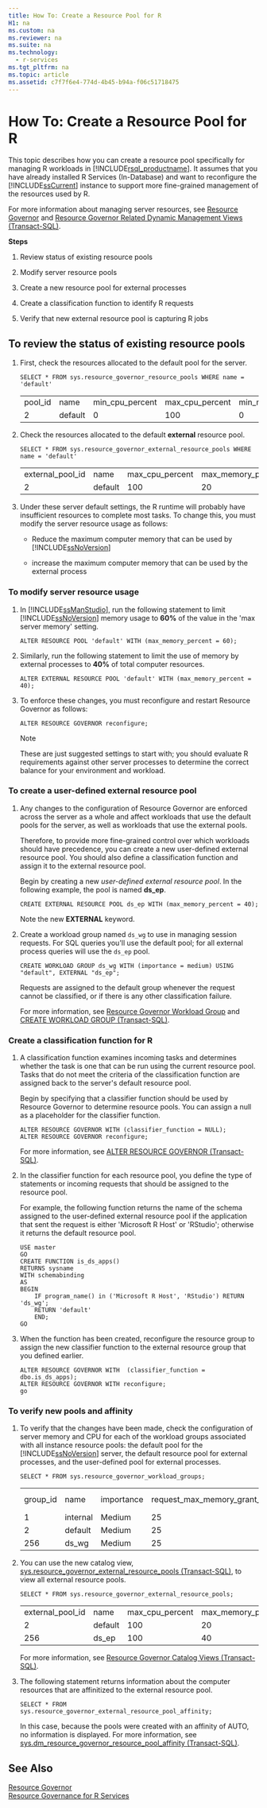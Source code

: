 ```yaml
---
title: How To: Create a Resource Pool for R
H1: na
ms.custom: na
ms.reviewer: na
ms.suite: na
ms.technology: 
  - r-services
ms.tgt_pltfrm: na
ms.topic: article
ms.assetid: c7f7f6e4-774d-4b45-b94a-f06c51718475
---
```

# How To: Create a Resource Pool for R
  This topic describes how you can create a resource pool specifically for managing R workloads in [!INCLUDE[rsql_productname](../../Token/Other/rsql_productname_md.md)]. It assumes that you have already installed R Services \(In\-Database\) and want to reconfigure the [!INCLUDE[ssCurrent](../../Token/Other/ssCurrent_md.md)] instance to support more fine\-grained management of the resources used by R.  
  
 For more information about managing server resources, see [Resource Governor](../../Topics/TopicNameNotContainA/Resource-Governor.md) and [Resource Governor Related Dynamic Management Views &#40;Transact-SQL&#41;](../Topic/Resource%20Governor%20Related%20Dynamic%20Management%20Views%20\(Transact-SQL\).md).  
  
 **Steps**  
  
1.  Review status of existing resource pools  
  
2.  Modify server resource pools  
  
3.  Create a new resource pool for external processes  
  
4.  Create a classification function to identify R requests  
  
5.  Verify that new external resource pool is capturing R jobs  
  
##  <a name="bkmk_ReviewStatus"></a> To review the status of existing resource pools  
  
1.  First, check the resources allocated to the default pool for the server.  
  
    ```  
    SELECT * FROM sys.resource_governor_resource_pools WHERE name = 'default'  
    ```  
  
    ||||||||||  
    |-|-|-|-|-|-|-|-|-|  
    |pool\_id|name|min\_cpu\_percent|max\_cpu\_percent|min\_memory\_percent|max\_memory\_percent|cap\_cpu\_percent|min\_iops\_per\_volume|max\_iops\_per\_volume|  
    |2|default|0|100|0|100|100|0|0|  
  
2.  Check the resources allocated to the default **external** resource pool.  
  
    ```  
    SELECT * FROM sys.resource_governor_external_resource_pools WHERE name = 'default'  
    ```  
  
    |||||||  
    |-|-|-|-|-|-|  
    |external\_pool\_id|name|max\_cpu\_percent|max\_memory\_percent|max\_processes|version|  
    |2|default|100|20|0|2|  
  
3.  Under these server default settings,  the R runtime will probably have insufficient resources to complete most tasks. To change this, you must modify the server resource usage as follows:  
  
    -   Reduce the maximum computer memory that can be used by [!INCLUDE[ssNoVersion](../../Token/Other/ssNoVersion_md.md)]  
  
    -   increase the  maximum computer memory that can be used by the external process  
  
### To modify server resource usage  
  
1.  In [!INCLUDE[ssManStudio](../../Token/Other/ssManStudio_md.md)], run the following statement to limit [!INCLUDE[ssNoVersion](../../Token/Other/ssNoVersion_md.md)] memory usage to **60%** of the value in the 'max server memory' setting.  
  
    ```  
    ALTER RESOURCE POOL 'default' WITH (max_memory_percent = 60);  
    ```  
  
2.  Similarly, run the following statement to limit the use of memory by external processes to **40%** of total computer resources.  
  
    ```  
    ALTER EXTERNAL RESOURCE POOL 'default' WITH (max_memory_percent = 40);  
    ```  
  
3.  To enforce these changes, you must reconfigure and restart Resource Governor as follows:  
  
    ```  
    ALTER RESOURCE GOVERNOR reconfigure;  
    ```  
  
    > [!NOTE]  
    >  These are just suggested settings to start with; you should evaluate R requirements against other server processes to determine the correct balance for your environment and workload.  
  
### To create a user\-defined external resource pool  
  
1.  Any changes to the configuration of Resource Governor are enforced across the server as a whole and affect  workloads that use the default pools for the server, as well as workloads that use the external pools.  
  
     Therefore, to provide more fine\-grained control over which workloads should have precedence, you can create a new user\-defined external resource pool. You should also define a classification function and assign it to the external resource pool.  
  
     Begin by creating a new *user\-defined external resource pool*. In the following example, the pool is named **ds\_ep**.  
  
    ```  
    CREATE EXTERNAL RESOURCE POOL ds_ep WITH (max_memory_percent = 40);  
    ```  
  
     Note the new **EXTERNAL** keyword.  
  
2.  Create a workload group named `ds_wg` to use in managing session requests. For SQL queries you'll use the default pool; for all external process queries will use the `ds_ep` pool.  
  
    ```  
    CREATE WORKLOAD GROUP ds_wg WITH (importance = medium) USING "default", EXTERNAL "ds_ep";  
    ```  
  
     Requests are assigned to the default group whenever the request cannot be classified, or if there is any other classification failure.  
  
     For more information, see [Resource Governor Workload Group](../../Topics/TopicNameNotContainA/Resource-Governor-Workload-Group.md) and [CREATE WORKLOAD GROUP &#40;Transact-SQL&#41;](../Topic/CREATE%20WORKLOAD%20GROUP%20\(Transact-SQL\).md).  
  
### Create a classification function for R  
  
1.  A classification function examines incoming tasks and determines whether the task is one that can be run using the current resource pool. Tasks that do not meet the criteria of the classification function are assigned back to the server's default resource pool.  
  
     Begin by specifying that a classifier function should be used  by Resource Governor to determine resource pools. You can assign a null as a placeholder for the classifier function.  
  
    ```  
    ALTER RESOURCE GOVERNOR WITH (classifier_function = NULL);  
    ALTER RESOURCE GOVERNOR reconfigure;  
    ```  
  
     For more information, see [ALTER RESOURCE GOVERNOR &#40;Transact-SQL&#41;](../Topic/ALTER%20RESOURCE%20GOVERNOR%20\(Transact-SQL\).md).  
  
2.  In the classifier function for each resource pool, you define the type of statements or incoming requests that should be assigned to the resource pool.  
  
     For example, the following function returns the name of the schema assigned to the user\-defined external resource pool if the application that sent the request is either 'Microsoft R Host' or 'RStudio'; otherwise it returns the default resource pool.  
  
    ```  
    USE master  
    GO  
    CREATE FUNCTION is_ds_apps()  
    RETURNS sysname  
    WITH schemabinding  
    AS  
    BEGIN  
        IF program_name() in ('Microsoft R Host', 'RStudio') RETURN 'ds_wg';  
        RETURN 'default'  
        END;  
    GO  
    ```  
  
3.  When the function has been created, reconfigure the resource group to assign the new classifier function to the external resource group that you defined earlier.  
  
    ```  
    ALTER RESOURCE GOVERNOR WITH  (classifier_function = dbo.is_ds_apps);  
    ALTER RESOURCE GOVERNOR WITH reconfigure;  
    go  
    ```  
  
### To verify new pools and affinity  
  
1.  To verify that the changes have been made, check the configuration of server memory and CPU for each of the workload groups associated with all instance resource pools: the default pool for the [!INCLUDE[ssNoVersion](../../Token/Other/ssNoVersion_md.md)] server, the default resource pool for external processes, and the user\-defined pool for external processes.  
  
    ```  
    SELECT * FROM sys.resource_governor_workload_groups;  
    ```  
  
    |||||||||||  
    |-|-|-|-|-|-|-|-|-|-|  
    |group\_id|name|importance|request\_max\_memory\_grant\_percent|request\_max\_cpu\_time\_sec|request\_memory\_grant\_timeout\_sec|max\_dop|group\_max\_requests	pool\_id|pool\_idd|external\_pool\_idd|  
    |1|internal|Medium|25|0|0|0|0|1|2|  
    |2|default|Medium|25|0|0|0|0|2|2|  
    |256|ds\_wg|Medium|25|0|0|0|0|2|256|  
  
2.  You can use the new catalog view, [sys.resource_governor_external_resource_pools &#40;Transact-SQL&#41;](../Topic/sys.resource_governor_external_resource_pools%20\(Transact-SQL\).md), to view all external resource pools.  
  
    ```  
    SELECT * FROM sys.resource_governor_external_resource_pools;  
    ```  
  
    |||||||  
    |-|-|-|-|-|-|  
    |external\_pool\_id|name|max\_cpu\_percent|max\_memory\_percent|max\_processes|version|  
    |2|default|100|20|0|2|  
    |256|ds\_ep|100|40|0|1|  
  
     For more information, see [Resource Governor Catalog Views &#40;Transact-SQL&#41;](../Topic/Resource%20Governor%20Catalog%20Views%20\(Transact-SQL\).md).  
  
3.  The following statement returns information about the computer resources that are affinitized to the external resource pool.  
  
    ```  
    SELECT * FROM sys.resource_governor_external_resource_pool_affinity;  
    ```  
  
     In this case, because the pools were created with an affinity of AUTO, no information is displayed. For more information, see [sys.dm_resource_governor_resource_pool_affinity &#40;Transact-SQL&#41;](../Topic/sys.dm_resource_governor_resource_pool_affinity%20\(Transact-SQL\).md).  
  
## See Also  
 [Resource Governor](../../Topics/TopicNameNotContainA/Resource-Governor.md)   
 [Resource Governance for R Services](../../Topics/TopicNameNotContainA/Resource-Governance-for-R-Services.md)  
  
  